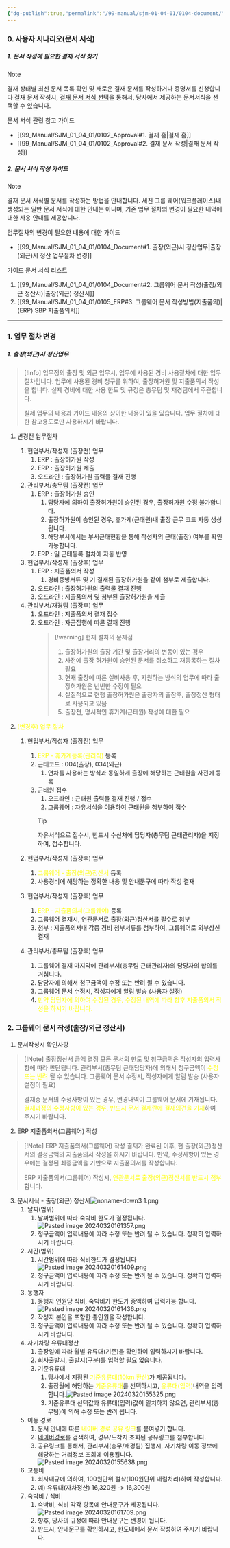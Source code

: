 ```yaml
---
{"dg-publish":true,"permalink":"/99-manual/sjm-01-04-01/0104-document/","title":"1.4 문서서식","tags":["workplace","그룹웨어"],"noteIcon":"","created":"","updated":""}
---
```


### 0. 사용자 시나리오(문서 서식)
##### 1. 문서 작성에 필요한 결재 서식 찾기
>[!note] 
>결재 상태별 최신 문서 목록 확인 및 새로운 결재 문서를 작성하거나 증명서를 신청합니다
>결재 문서 작성시, [결재 문서 서식 선택](https://guide.ncloud-docs.com/docs/workplace-workplace-2-2#1결재문서서식선택)을 통해서, 당사에서 제공하는 문서서식을 선택할 수 있습니다.

문서 서식 관련 참고 가이드
- [[99_Manual/SJM_01_04_01/0102_Approval#1. 결재 홈\|결재 홈]]
- [[99_Manual/SJM_01_04_01/0102_Approval#2. 결재 문서 작성\|결재 문서 작성]]
##### 2. 문서 서식 작성 가이드
>[!note]
>결재 문서 서식별 문서를 작성하는 방법을 안내합니다.
>세진 그룹 웨어(워크플레이스)내 생성되는 일반 문서 서식에 대한 안내는 아니며, 기존 업무 절차의 변경이 필요한 내역에 대한 사용 안내를 제공합니다.

업무절차의 변경이 필요한 내용에 대한 가이드
- [[99_Manual/SJM_01_04_01/0104_Document#1. 출장(외근)시 정산업무\|출장(외근)시 정산 업무절차 변경]]

가이드 문서 서식 리스트
1. [[99_Manual/SJM_01_04_01/0104_Document#2. 그룹웨어 문서 작성(출장/외근 정산서)\|출장(외근) 정산서]]
2. [[99_Manual/SJM_01_04_01/0105_ERP#3. 그룹웨어 문서 작성방법(지출품의)\|(ERP) SBP 지출품의서]]
---
### 1. 업무 절차 변경
#####  1. 출장(외근)시 정산업무

>[!Info] 업무정의
>출장 및 외근 업무시, 업무에 사용된 경비 사용절차에 대한 업무절차입니다.
>업무에 사용된 경비 청구를 위하여, 출장허거원 및 지출품의서 작성을 합니다.
>실제 경비에 대한 사용 한도 및 규정은 총무팀 및 재경팀에서 주관합니다. 
>
>실제 업무의 내용과 가이드 내용의 상이한 내용이 있을 있습니다. 
>업무 절차에 대한 참고용도로만 사용하시기 바랍니다.
1. 변경전 업무절차
	1. 현업부서/작성자 (출장전) 업무
		1. ERP : 출장허가원 작성
		2. ERP : 출장허가원 제출
		3. 오프라인 : 출장허가원 출력물 결재 진행
	2. 관리부서/총무팀 (출장전) 업무
		1. ERP : 출장허가원 승인
			1. 담당자에 의하여 출장허가원이 승인된 경우, 출장허가원 수정 불가합니다.
			2. 출장허가원이 승인된 경우, 휴가계(근태원)내 출장 근무 코드 자동 생성됩니다.
			3. 해당부서에서는 부서근태현황을 통해 작성자의 근태(출장) 여부를 확인 가능합니다.
		2. ERP : 일 근태등록 절차에 자동 반영
	3. 현업부서/작성자 (출장후) 업무
		1. ERP : 지출품의서 작성
			1. 경비증빙서류 및 기 결재된 출장허가원을 같이 첨부로 제출합니다.
		2. 오프라인 : 출장허가원의 출력물 결재 진행
		3. 오프라인 : 지출품의서 및 첨부된 출장허가원을 제출
	4. 관리부서/재경팀 (출장후) 업무
		1. 오프라인 : 지출품의서 결재 접수
		2. 오프라인 : 자금집행에 따른 결재 진행
			>[!warning] 현재 절차의 문제점
			>1. 출장허가원의 출장 기간 및 출장거리의 변동이 있는 경우
			>	1. 사전에 출장 허가원이 승인된 문서를 취소하고 재등록하는 절차 필요
			>	2. 현재 출장에 따른 실비사용 후, 지원하는 방식의 업무에 따라 출장허가원은 빈번한 수정이 필요
			>2. 실질적으로 현행 출장허가원은 출장자의 출장후, 출장정산 형태로 사용되고 있음
			>3. 출장전, 명시적인 휴가계(근태원) 작성에 대한 필요

2. <font color="#ffff00">(변경후) 업무 절차</font>
	1. 현업부서/작성자 (출장전) 업무
		1. <font color="#ffff00">ERP - 휴가계등록(관리직)</font> 등록
		2. 근태코드 : 004(출장), 034(외근)
			1. 연차를 사용하는 방식과 동일하게 출장에 해당하는 근태원을 사전에 등록
		3. 근태원 접수
			1. 오프라인 : 근태원 출력물 결재 진행 / 접수
			2. 그룹웨어 : 자유서식을 이용하여 근태원을 첨부하여 접수
			>[!tip]
			자유서식으로 접수시, 반드시 수신처에 담당자(총무팀 근태관리자)을 지정하여, 접수합니다.

	2. 현업부서/작성자 (출장후) 업무
		1. <font color="#ffff00">그룹웨어 - 출장(외근)정산서</font> 등록
		2. 사용경비에 해당하는 정확한 내용 및 안내문구에 따라 작성 결재
	3. 현업부서/작성자 (출장후) 업무
		1. <font color="#ffff00">ERP - 지출품의서(그룹웨어)</font> 등록
		2. 그룹웨어 결재시, 연관문서로 출장(외근)정산서를 필수로 첨부
		3. 첨부 : 지출품의서내 각종 경비 첨부서류를 첨부하여, 그룹웨어로 외부상신 결재
	4. 관리부서/총무팀 (출장후) 업무
		1. 그룹웨어 결재 마지막에 관리부서(총무팀 근태관리자)의 담당자의 합의를 거칩니다. 
		2. 담당자에 의해서 청구금액이 수정 또는 반려 될 수 있습니다.
		3. 그룹웨어 문서 수정시, 작성자에게 알림 발송 (사용자 설정)
		4. <font color="#ffff00">만약 담당자에 의하여 수정된 경우, 수정된 내역에 따라 향후 지출품의서 작성을 하시기 바랍니다.</font>

### 2. 그룹웨어 문서 작성(출장/외근 정산서)
1. 문서작성시 확인사항
>[!Note] 출장정산서 금액 결정
>모든 문서의 한도 및 청구금액은 작성자의 입력사항에 따라 판단됩니다.
>관리부서(총무팀 근태담당자)에 의해서 청구금액이 <font color="#ffff00">수정 또는 반려</font> 될 수 있습니다.
>그룹웨어 문서 수정시, 작성자에게 알림 발송 (사용자 설정이 필요)
>
>결재중 문서의 수정사항이 있는 경우, 변경내역이 그룹웨어 문서에 기재됩니다.
><font color="#ffff00">결재과정의 수정사항이 있는 경우, 반드시 문서 결재란에 결재의견을 기재</font>하여 주시기 바랍니다.

2. ERP 지출품의서(그룹웨어) 작성
>[!Note] ERP 지출품의서(그룹웨어) 작성
>결재가 완료된 이후, 현 출장(외근)정산서의 결정금액의 지출품의서 작성을 하시기 바랍니다.
>만약, 수정사항이 있는 경우에는 결정된 최종금액을 기반으로 지출품의서를 작성합니다.
>
>ERP 지출품의서(그룹웨어) 작성시, <font color="#ffff00">연관문서로 출장(외근)정산서를 반드시 첨부</font>합니다.

 3. 문서서식 - 출장(외근) 정산서![noname-down3 1.png](/img/user/Attach/noname-down3%201.png)
	1. 날짜(범위)
		1. 날짜범위에 따라 숙박비 한도가 결정됩니다. ![Pasted image 20240320161357.png](/img/user/Attach/Pasted%20image%2020240320161357.png)
		2. 청구금액이 입력내용에 따라 수정 또는 반려 될 수 있습니다. 정확히 입력하시기 바랍니다.
	2. 시간(범위)
		1. 시간범위에 따라 식비한도가 결정됩니다![Pasted image 20240320161409.png](/img/user/Attach/Pasted%20image%2020240320161409.png)
		2. 청구금액이 입력내용에 따라 수정 또는 반려  될 수 있습니다. 정확히 입력하시기 바랍니다.
	3. 동행자
		1. 동행자 인원당 식비, 숙박비가 한도가 증액하여 입력가능 합니다.![Pasted image 20240320161436.png](/img/user/Attach/Pasted%20image%2020240320161436.png)
		2. 작성자 본인을 포함한 총인원을 작성합니다.
		3. 청구금액이 입력내용에 따라 수정 또는 반려  될 수 있습니다. 정확히 입력하시기 바랍니다.
	4. 자기차량 유류대정산
		1. 출장일에 따라 월별 유류대(기준)을 확인하여 입력하시기 바랍니다. 
		2. 회사출발시, 출발지(구분)를 입력할 필요 없습니다.
		3. 기준유류대 
			1. 당사에서 지정된 <font color="#ffff00">기준유류대(10km 환산)</font>가 제공됩니다. 
			2. 출장월에 해당하는 <font color="#ffff00">기준유류대</font>를 선택하시고, <font color="#ffff00">유류대(입력)</font>내역을 입력합니다.![Pasted image 20240320155325.png](/img/user/Attach/Pasted%20image%2020240320155325.png)
			3. 기준유류대 선택값과 유류대(입력)값이 일치하지 않으면, 관리부서(총무팀)에 의해 수정 또는 반려 됩니다.
	5. 이동 경로
		1. 문서 안내에 따른 <font color="#ffff00">네이버 경로 공유 링크</font>를 붙여넣기 합니다.
		2. [네이버경로](https://map.naver.com/)를 검색하여, 경유/도착지 조회된 공유링크를 첨부합니다.
		3. 공유링크를 통해서, 관리부서(총무/재경팀) 집행시, 자기차량 이동 정보에 해당하는 거리정보 조회에 이용됩니다.![Pasted image 20240320155638.png](/img/user/Attach/Pasted%20image%2020240320155638.png)
	6. 교통비
		1. 회사내규에 의하여, 100원단위 절삭(100원단위 내림처리)하여 작성합니다.
		2. 예)  유류대(자차정산) 16,320원 -> 16,300원
	7. 숙박비 / 식비
		1. 숙박비, 식비 각각 항목에 안내문구가 제공됩니다.![Pasted image 20240320161709.png](/img/user/Attach/Pasted%20image%2020240320161709.png)
		2. 향후, 당사의 규정에 따라 안내문구는 변경이 됩니다. 
		3. 반드시, 안내문구를 확인하시고, 한도내에서 문서 작성하여 주시기 바랍니다.